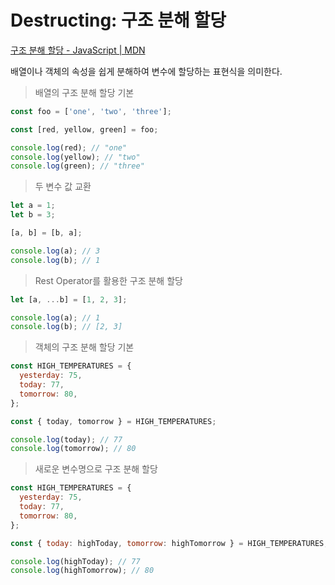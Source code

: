 # Destructing: 구조 분해 할당

[구조 분해 할당 - JavaScript | MDN](https://developer.mozilla.org/ko/docs/Web/JavaScript/Reference/Operators/Destructuring_assignment)

배열이나 객체의 속성을 쉽게 분해하여 변수에 할당하는 표현식을 의미한다.

> 배열의 구조 분해 할당 기본

```jsx
const foo = ['one', 'two', 'three'];

const [red, yellow, green] = foo;

console.log(red); // "one"
console.log(yellow); // "two"
console.log(green); // "three"
```

> 두 변수 값 교환

```jsx
let a = 1;
let b = 3;

[a, b] = [b, a];

console.log(a); // 3
console.log(b); // 1
```

> Rest Operator를 활용한 구조 분해 할당

```jsx
let [a, ...b] = [1, 2, 3];

console.log(a); // 1
console.log(b); // [2, 3]
```

> 객체의 구조 분해 할당 기본

```jsx
const HIGH_TEMPERATURES = {
  yesterday: 75,
  today: 77,
  tomorrow: 80,
};

const { today, tomorrow } = HIGH_TEMPERATURES;

console.log(today); // 77
console.log(tomorrow); // 80
```

> 새로운 변수명으로 구조 분해 할당

```jsx
const HIGH_TEMPERATURES = {
  yesterday: 75,
  today: 77,
  tomorrow: 80,
};

const { today: highToday, tomorrow: highTomorrow } = HIGH_TEMPERATURES;

console.log(highToday); // 77
console.log(highTomorrow); // 80
```
